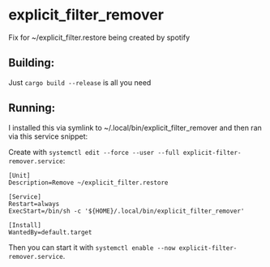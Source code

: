 # explicit_filter_remover

Fix for ~/explicit_filter.restore being created by spotify

## Building:

Just `cargo build --release` is all you need

## Running:

I installed this via symlink to ~/.local/bin/explicit_filter_remover and then ran via this service snippet:

Create with `systemctl edit --force --user --full explicit-filter-remover.service`:

```systemd
[Unit]
Description=Remove ~/explicit_filter.restore

[Service]
Restart=always
ExecStart=/bin/sh -c '${HOME}/.local/bin/explicit_filter_remover'

[Install]
WantedBy=default.target
```

Then you can start it with `systemctl enable --now explicit-filter-remover.service`.
